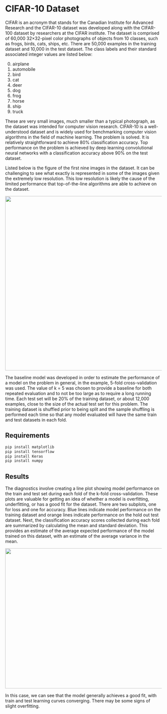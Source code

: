 # CIFAR-10 Dataset

CIFAR is an acronym that stands for the Canadian Institute for Advanced Research and the CIFAR-10 dataset was developed along with the CIFAR-100 dataset by researchers at the CIFAR institute. The dataset is comprised of 60,000 32×32-pixel color photographs of objects from 10 classes, such as frogs, birds, cats, ships, etc. There are 50,000 examples in the training dataset and 10,000 in the test dataset. The class labels and their standard associated integer values are listed below:

0. airplane
1. automobile
2. bird
3. cat
4. deer
5. dog
6. frog
7. horse
8. ship
9. truck

These are very small images, much smaller than a typical photograph, as the dataset was intended for computer vision research. CIFAR-10 is a well-understood dataset and is widely used for benchmarking computer vision algorithms in the field of machine learning. The problem is solved. It is relatively straightforward to achieve 80% classification accuracy. Top performance on the problem is achieved by deep learning convolutional neural networks with a classification accuracy above 90% on the test dataset.

Listed below is the figure of the first nine images in the dataset. It can be challenging to see what exactly is represented in some of the images given the extremely low resolution. This low resolution is likely the cause of the limited performance that top-of-the-line algorithms are able to achieve on the dataset.

<p align="center">
  <img src="images\Fashin MNIST.png" width="600" height="560">
</p>

The baseline model was developed in order to estimate the performance of a model on the problem in general, in the example, 5-fold cross-validation was used. The value of k = 5 was chosen to provide a baseline for both repeated evaluation and to not be too large as to require a long running time. Each test set will be 20% of the training dataset, or about 12,000 examples, close to the size of the actual test set for this problem. The training dataset is shuffled prior to being split and the sample shuffling is performed each time so that any model evaluated will have the same train and test datasets in each fold.

## Requirements
~~~bash
pip install matplotlib 
pip install tensorflow 
pip install Keras 
pip install numpy
~~~

## Results

The diagnostics involve creating a line plot showing model performance on the train and test set during each fold of the k-fold cross-validation. These plots are valuable for getting an idea of whether a model is overfitting, underfitting, or has a good fit for the dataset. There are two subplots, one for loss and one for accuracy. Blue lines indicate model performance on the training dataset and orange lines indicate performance on the hold out test dataset. Next, the classification accuracy scores collected during each fold are summarized by calculating the mean and standard deviation. This provides an estimate of the average expected performance of the model trained on this dataset, with an estimate of the average variance in the mean.

<p align="center">
  <img src="results/Fashion MNIST1.png" width="550" height="450">
</p>

In this case, we can see that the model generally achieves a good fit, with train and test learning curves converging. There may be some signs of slight overfitting.
